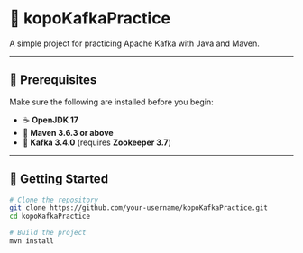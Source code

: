 # 🧪 kopoKafkaPractice

A simple project for practicing Apache Kafka with Java and Maven.

---

## 📖 Prerequisites

Make sure the following are installed before you begin:

- ☕ **OpenJDK 17**
- 🧰 **Maven 3.6.3 or above**
- 📨 **Kafka 3.4.0** (requires **Zookeeper 3.7**)

---

## 🚀 Getting Started

```bash
# Clone the repository
git clone https://github.com/your-username/kopoKafkaPractice.git
cd kopoKafkaPractice

# Build the project
mvn install
